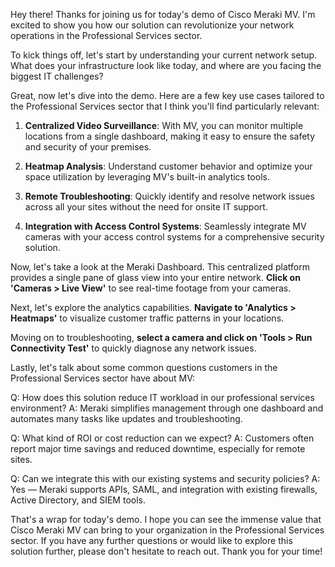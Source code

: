 Hey there! Thanks for joining us for today's demo of Cisco Meraki MV. I'm excited to show you how our solution can revolutionize your network operations in the Professional Services sector.

To kick things off, let's start by understanding your current network setup. What does your infrastructure look like today, and where are you facing the biggest IT challenges?

Great, now let's dive into the demo. Here are a few key use cases tailored to the Professional Services sector that I think you'll find particularly relevant:

1. **Centralized Video Surveillance**: With MV, you can monitor multiple locations from a single dashboard, making it easy to ensure the safety and security of your premises.
   
2. **Heatmap Analysis**: Understand customer behavior and optimize your space utilization by leveraging MV's built-in analytics tools.

3. **Remote Troubleshooting**: Quickly identify and resolve network issues across all your sites without the need for onsite IT support.

4. **Integration with Access Control Systems**: Seamlessly integrate MV cameras with your access control systems for a comprehensive security solution.

Now, let's take a look at the Meraki Dashboard. This centralized platform provides a single pane of glass view into your entire network. **Click on 'Cameras > Live View'** to see real-time footage from your cameras.

Next, let's explore the analytics capabilities. **Navigate to 'Analytics > Heatmaps'** to visualize customer traffic patterns in your locations.

Moving on to troubleshooting, **select a camera and click on 'Tools > Run Connectivity Test'** to quickly diagnose any network issues.

Lastly, let's talk about some common questions customers in the Professional Services sector have about MV:

Q: How does this solution reduce IT workload in our professional services environment?
A: Meraki simplifies management through one dashboard and automates many tasks like updates and troubleshooting.

Q: What kind of ROI or cost reduction can we expect?
A: Customers often report major time savings and reduced downtime, especially for remote sites.

Q: Can we integrate this with our existing systems and security policies?
A: Yes — Meraki supports APIs, SAML, and integration with existing firewalls, Active Directory, and SIEM tools.

That's a wrap for today's demo. I hope you can see the immense value that Cisco Meraki MV can bring to your organization in the Professional Services sector. If you have any further questions or would like to explore this solution further, please don't hesitate to reach out. Thank you for your time!
